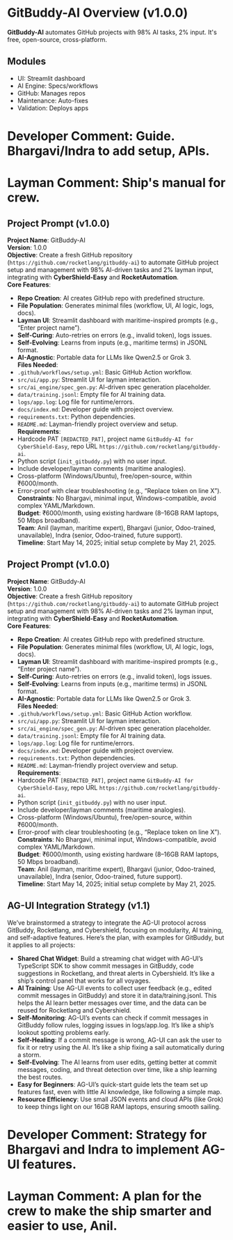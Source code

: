 # GitBuddy-AI Overview (v1.0.0)

**GitBuddy-AI** automates GitHub projects with 98% AI tasks, 2% input. It's free, open-source, cross-platform.

## Modules
- UI: Streamlit dashboard
- AI Engine: Specs/workflows
- GitHub: Manages repos
- Maintenance: Auto-fixes
- Validation: Deploys apps

# Developer Comment: Guide. Bhargavi/Indra to add setup, APIs.
# Layman Comment: Ship's manual for crew.

## Project Prompt (v1.0.0)

**Project Name**: GitBuddy-AI  
**Version**: 1.0.0  
**Objective**: Create a fresh GitHub repository (`https://github.com/rocketlang/gitbuddy-ai`) to automate GitHub project setup and management with 98% AI-driven tasks and 2% layman input, integrating with **CyberShield-Easy** and **RocketAutomation**.  
**Core Features**:  
- **Repo Creation**: AI creates GitHub repo with predefined structure.  
- **File Population**: Generates minimal files (workflow, UI, AI logic, logs, docs).  
- **Layman UI**: Streamlit dashboard with maritime-inspired prompts (e.g., “Enter project name”).  
- **Self-Curing**: Auto-retries on errors (e.g., invalid token), logs issues.  
- **Self-Evolving**: Learns from inputs (e.g., maritime terms) in JSONL format.  
- **AI-Agnostic**: Portable data for LLMs like Qwen2.5 or Grok 3.  
**Files Needed**:  
- `.github/workflows/setup.yml`: Basic GitHub Action workflow.  
- `src/ui/app.py`: Streamlit UI for layman interaction.  
- `src/ai_engine/spec_gen.py`: AI-driven spec generation placeholder.  
- `data/training.jsonl`: Empty file for AI training data.  
- `logs/app.log`: Log file for runtime/errors.  
- `docs/index.md`: Developer guide with project overview.  
- `requirements.txt`: Python dependencies.  
- `README.md`: Layman-friendly project overview and setup.  
**Requirements**:  
- Hardcode PAT `[REDACTED_PAT]`, project name `GitBuddy-AI for CyberShield-Easy`, repo URL `https://github.com/rocketlang/gitbuddy-ai`.  
- Python script (`init_gitbuddy.py`) with no user input.  
- Include developer/layman comments (maritime analogies).  
- Cross-platform (Windows/Ubuntu), free/open-source, within ₹6000/month.  
- Error-proof with clear troubleshooting (e.g., “Replace token on line X”).  
**Constraints**: No Bhargavi, minimal input, Windows-compatible, avoid complex YAML/Markdown.  
**Budget**: ₹6000/month, using existing hardware (8–16GB RAM laptops, 50 Mbps broadband).  
**Team**: Anil (layman, maritime expert), Bhargavi (junior, Odoo-trained, unavailable), Indra (senior, Odoo-trained, future support).  
**Timeline**: Start May 14, 2025; initial setup complete by May 21, 2025.


## Project Prompt (v1.0.0)

**Project Name**: GitBuddy-AI  
**Version**: 1.0.0  
**Objective**: Create a fresh GitHub repository (`https://github.com/rocketlang/gitbuddy-ai`) to automate GitHub project setup and management with 98% AI-driven tasks and 2% layman input, integrating with **CyberShield-Easy** and **RocketAutomation**.  
**Core Features**:  
- **Repo Creation**: AI creates GitHub repo with predefined structure.  
- **File Population**: Generates minimal files (workflow, UI, AI logic, logs, docs).  
- **Layman UI**: Streamlit dashboard with maritime-inspired prompts (e.g., “Enter project name”).  
- **Self-Curing**: Auto-retries on errors (e.g., invalid token), logs issues.  
- **Self-Evolving**: Learns from inputs (e.g., maritime terms) in JSONL format.  
- **AI-Agnostic**: Portable data for LLMs like Qwen2.5 or Grok 3.  
**Files Needed**:  
- `.github/workflows/setup.yml`: Basic GitHub Action workflow.  
- `src/ui/app.py`: Streamlit UI for layman interaction.  
- `src/ai_engine/spec_gen.py`: AI-driven spec generation placeholder.  
- `data/training.jsonl`: Empty file for AI training data.  
- `logs/app.log`: Log file for runtime/errors.  
- `docs/index.md`: Developer guide with project overview.  
- `requirements.txt`: Python dependencies.  
- `README.md`: Layman-friendly project overview and setup.  
**Requirements**:  
- Hardcode PAT `[REDACTED_PAT]`, project name `GitBuddy-AI for CyberShield-Easy`, repo URL `https://github.com/rocketlang/gitbuddy-ai`.  
- Python script (`init_gitbuddy.py`) with no user input.  
- Include developer/layman comments (maritime analogies).  
- Cross-platform (Windows/Ubuntu), free/open-source, within ₹6000/month.  
- Error-proof with clear troubleshooting (e.g., “Replace token on line X”).  
**Constraints**: No Bhargavi, minimal input, Windows-compatible, avoid complex YAML/Markdown.  
**Budget**: ₹6000/month, using existing hardware (8–16GB RAM laptops, 50 Mbps broadband).  
**Team**: Anil (layman, maritime expert), Bhargavi (junior, Odoo-trained, unavailable), Indra (senior, Odoo-trained, future support).  
**Timeline**: Start May 14, 2025; initial setup complete by May 21, 2025.


## AG-UI Integration Strategy (v1.1)

We’ve brainstormed a strategy to integrate the AG-UI protocol across GitBuddy, Rocketlang, and Cybershield, focusing on modularity, AI training, and self-adaptive features. Here’s the plan, with examples for GitBuddy, but it applies to all projects:

- **Shared Chat Widget**: Build a streaming chat widget with AG-UI’s TypeScript SDK to show commit messages in GitBuddy, code suggestions in Rocketlang, and threat alerts in Cybershield. It’s like a ship’s control panel that works for all voyages.
- **AI Training**: Use AG-UI events to collect user feedback (e.g., edited commit messages in GitBuddy) and store it in data/training.jsonl. This helps the AI learn better messages over time, and the data can be reused for Rocketlang and Cybershield.
- **Self-Monitoring**: AG-UI’s events can check if commit messages in GitBuddy follow rules, logging issues in logs/app.log. It’s like a ship’s lookout spotting problems early.
- **Self-Healing**: If a commit message is wrong, AG-UI can ask the user to fix it or retry using the AI. It’s like a ship fixing a sail automatically during a storm.
- **Self-Evolving**: The AI learns from user edits, getting better at commit messages, coding, and threat detection over time, like a ship learning the best routes.
- **Easy for Beginners**: AG-UI’s quick-start guide lets the team set up features fast, even with little AI knowledge, like following a simple map.
- **Resource Efficiency**: Use small JSON events and cloud APIs (like Grok) to keep things light on our 16GB RAM laptops, ensuring smooth sailing.

# Developer Comment: Strategy for Bhargavi and Indra to implement AG-UI features.
# Layman Comment: A plan for the crew to make the ship smarter and easier to use, Anil.
